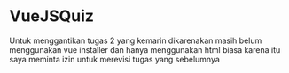 # VueJSQuiz

Untuk menggantikan tugas 2 yang kemarin
dikarenakan masih belum menggunakan vue installer dan hanya menggunakan html biasa
karena itu saya meminta izin untuk merevisi tugas yang sebelumnya
